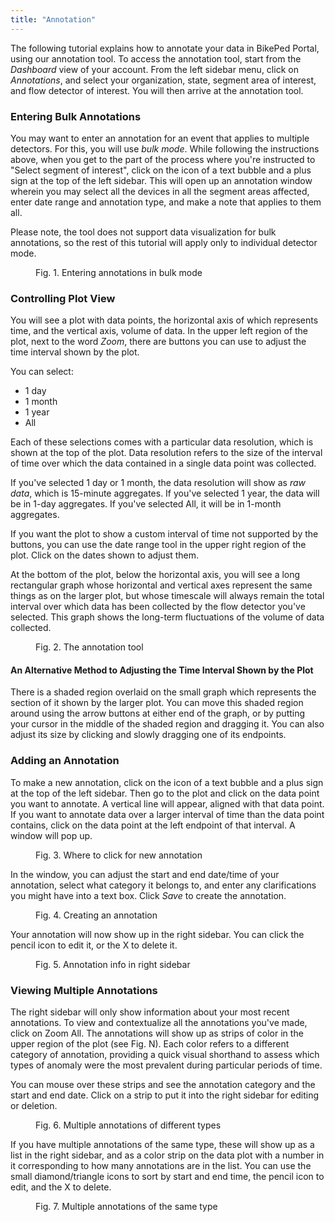 ```yaml
---
title: "Annotation"
---
```

The following tutorial explains how to annotate your data in BikePed Portal, using our annotation tool. To access the annotation tool, start from the _Dashboard_ view of your account. From the left sidebar menu, click on _Annotations_, and select your organization, state, segment area of interest, and flow detector of interest. You will then arrive at the annotation tool.

### Entering Bulk Annotations
You may want to enter an annotation for an event that applies to multiple detectors. For this, you will use _bulk mode_. While following the instructions above, when you get to the part of the process where you're instructed to "Select segment of interest", click on the icon of a text bubble and a plus sign at the top of the left sidebar. This will open up an annotation window wherein you may select all the devices in all the segment areas affected, enter date range and annotation type, and make a note that applies to them all.

Please note, the tool does not support data visualization for bulk annotations, so the rest of this tutorial will apply only to individual detector mode.

<figure class="align-left">
    <img src="{{ site.url }}{{ site.baseurl }}/assets/images/annotation-bulk-mode.jpg" alt="">
    <figcaption>Fig. 1. Entering annotations in bulk mode</figcaption>
</figure>

### Controlling Plot View
You will see a plot with data points, the horizontal axis of which represents time, and the vertical axis, volume of data. In the upper left region of the plot, next to the word _Zoom_, there are buttons you can use to adjust the time interval shown by the plot.

You can select: 

- 1 day
- 1 month
- 1 year
- All

Each of these selections comes with a particular data resolution, which is shown at the top of the plot. Data resolution refers to the size of the interval of time over which the data contained in a single data point was collected. 

If you've selected 1 day or 1 month, the data resolution will show as _raw data_, which is 15-minute aggregates. If you've selected 1 year, the data will be in 1-day aggregates. If you've selected All, it will be in 1-month aggregates.

If you want the plot to show a custom interval of time not supported by the buttons, you can use the date range tool in the upper right region of the plot. Click on the dates shown to adjust them.

At the bottom of the plot, below the horizontal axis, you will see a long rectangular graph whose horizontal and vertical axes represent the same things as on the larger plot, but whose timescale will always remain the total interval over which data has been collected by the flow detector you've selected. This graph shows the long-term fluctuations of the volume of data collected. 

<figure class="align-left">
    <img src="{{ site.url }}{{ site.baseurl }}/assets/images/annotation-tool-view.jpg" alt="">
    <figcaption>Fig. 2. The annotation tool</figcaption>
</figure>

#### An Alternative Method to Adjusting the Time Interval Shown by the Plot

There is a shaded region overlaid on the small graph which represents the section of it shown by the larger plot. You can move this shaded region around using the arrow buttons at either end of the graph, or by putting your cursor in the middle of the shaded region and dragging it. You can also adjust its size by clicking and slowly dragging one of its endpoints. 

### Adding an Annotation

To make a new annotation, click on the icon of a text bubble and a plus sign at the top of the left sidebar. Then go to the plot and click on the data point you want to annotate. A vertical line will appear, aligned with that data point. If you want to annotate data over a larger interval of time than the data point contains, click on the data point at the left endpoint of that interval. A window will pop up.

<figure class="align-left">
    <img src="{{ site.url }}{{ site.baseurl }}/assets/images/new-annotation-icon.jpg" alt="">
    <figcaption>Fig. 3. Where to click for new annotation</figcaption>
</figure>

In the window, you can adjust the start and end date/time of your annotation, select what category it belongs to, and enter any clarifications you might have into a text box. Click _Save_ to create the annotation.

<figure class="align-left">
    <img src="{{ site.url }}{{ site.baseurl }}/assets/images/annotation-window.jpg" alt="">
    <figcaption>Fig. 4. Creating an annotation</figcaption>
</figure>

Your annotation will now show up in the right sidebar. You can click the pencil icon to edit it, or the X to delete it.

<figure class="align-left">
    <img src="{{ site.url }}{{ site.baseurl }}/assets/images/annotation-created-right-sidebar.jpg" alt="">
    <figcaption>Fig. 5. Annotation info in right sidebar</figcaption>
</figure>

### Viewing Multiple Annotations

The right sidebar will only show information about your most recent annotations. To view and contextualize all the annotations you've made, click on Zoom All. The annotations will show up as strips of color in the upper region of the plot (see Fig. N). Each color refers to a different category of annotation, providing a quick visual shorthand to assess which types of anomaly were the most prevalent during particular periods of time. 

You can mouse over these strips and see the annotation category and the start and end date. Click on a strip to put it into the right sidebar for editing or deletion.

<figure class="align-left">
    <img src="{{ site.url }}{{ site.baseurl }}/assets/images/annotations-in-plot.jpg" alt="">
    <figcaption>Fig. 6. Multiple annotations of different types</figcaption>
</figure>

If you have multiple annotations of the same type, these will show up as a list in the right sidebar, and as a color strip on the data plot with a number in it corresponding to how many annotations are in the list. You can use the small diamond/triangle icons to sort by start and end time, the pencil icon to edit, and the X to delete.

<figure class="align-left">
    <img src="{{ site.url }}{{ site.baseurl }}/assets/images/annotation-list.jpg" alt="">
    <figcaption>Fig. 7. Multiple annotations of the same type</figcaption>
</figure>


